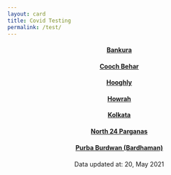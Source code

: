 ```yaml
---
layout: card
title: Covid Testing
permalink: /test/
---
```

<div align="center">
<a href="{{ "/test/Bankura" | relative_url}}" ><div class="card"><h4><b>Bankura</b></h4></div></a>
<a href="{{ "/test/Cooch-Behar" | relative_url}}" ><div class="card"><h4><b>Cooch Behar</b></h4></div></a>
<a href="{{ "/test/Hooghly" | relative_url}}" ><div class="card"><h4><b>Hooghly</b></h4></div></a>
<a href="{{ "/test/Howrah" | relative_url}}" ><div class="card"><h4><b>Howrah</b></h4></div></a>
<a href="{{ "/test/Kolkata" | relative_url}}" ><div class="card"><h4><b>Kolkata</b></h4></div></a>
<a href="{{ "/test/North-24-Parganas" | relative_url}}" ><div class="card"><h4><b>North 24 Parganas</b></h4></div></a>
<a href="{{ "/test/Purba-Burdwan-Bardhaman" | relative_url}}" ><div class="card"><h4><b>Purba Burdwan (Bardhaman)</b></h4></div></a>
<div style="margin-top: 20px; text-align: left; border: none;">

</div>
<div class="text_foot"> Data updated at: 20, May 2021 </div></div>